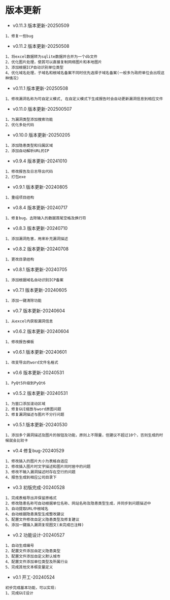 # 版本更新

- v0.11.3 版本更新-20250509

```
1、修复一些bug
```

- v0.11.2 版本更新-20250508

```
1、将excel数据转为sqlite数据并合并为一个db文件
2、优化图片处理，使其可以直接复制网络图片和本地图片
3、添加根据ICP自动识别单位类型
4、优化域名处理，子域名和根域名备案不同时优先选择子域名备案(一般多为政府单位会出现这种情况)
```

- v0.11.1 版本更新-20250508

```
1、修改漏洞名称为可自定义模式, 在自定义模式下生成报告时会自动更新漏洞信息到相应文件
```

- v0.11.0 版本更新-202500507

```
1、为漏洞类型添加搜索功能
2、优化多处代码
```

- v0.10.0 版本更新-20250205

```
1、添加隐患类型和归属区域
2、添加自动解析URL的IP
```

- v0.9.4 版本更新-20241010

```
1、修改报告及日志导出代码
2、打包exe
```

- v0.9.1 版本更新-20240805

```
1、重组项目结构
```

- v0.8.4 版本更新-20240717

```
1、修复bug，去除输入的数据首尾空格及换行符
```

- v0.8.3 版本更新-20240710

```
1、添加漏洞危害，用来补充漏洞描述
```

- v0.8.2 版本更新-20240708

```
1、更改目录结构
```

- v0.8.1 版本更新-20240705

```
1、添加根据域名自动识别ICP备案
```

- v0.7.1 版本更新-20240605

```
1、添加一键清除功能
```

- v0.7 版本更新-20240604

```
1、从excel内获取漏洞信息
```

- v0.6.2  版本更新-20240604

```
1、修改报告模板
```

- v0.6.1 版本更新-20240601

```
1、改变导出的word文件名格式
```

- v0.6 版本更新-20240531

```
1、PyQt5升级到PyQt6
```

- v0.5.2 版本更新-20240531

```
1、为窗口添加滚动区域
2、修复GUI缩放与word原图问题
3、修复漏洞描述与图片不分行问题
```

- v0.5.1 版本更新-20240530

```
1、添加多个漏洞描述及图片的按钮及功能，原则上不限量，但建议不超过10个，否则生成的时候就会比较卡
```

- v0.4 修复bug-20240529

```
1、修改插入的图片大小为表格自适应
2、修改插入图片时文字描述和图片同时居中的问题
3、修改不输入漏洞描述时存在空行的问题
4、报告生成到相应公司目录下
```

- v0.3 初版完成-20240528

```
1、完成表格导出并保留原格式
2、修改隐患名称可自动根据单位名称、网站名称及隐患类型生成，并同步到问题描述中
3、自动提取URL中根域名
4、自动根据隐患类型生成整改建议
5、配置文件修改自定义隐患类型及修复建议
6、添加一键插入漏洞复现图文(未完成已注释)
```

- v0.2 功能设计-20240527

```
1、自动生成编号
2、配置文件添加自定义隐患类型
3、配置文件添加自定义默认城市
4、配置文件添加单位类型及所属行业
5、完成其他文本框变量定义
```

- v0.1 开工-20240524

```
初步完成基本功能，可以实现:
1、完成GUI设计
```
